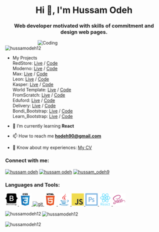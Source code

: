 <h1 align="center">Hi 👋, I'm Hussam Odeh</h1>
<h3 align="center">Web developer motivated with skills of commitment and design web pages.</h3>
<img align="right" alt="Coding" width="400" src="https://media.giphy.com/media/qgQUggAC3Pfv687qPC/giphy.gif">

<p align="left"> <img src="https://komarev.com/ghpvc/?username=hussamodeh12&label=Profile%20views&color=0e75b6&style=flat" alt="hussamodeh12" /> </p>

- My Projects <br> RedStore: [Live](https://hussamodeh12.github.io/RedStore/) / [Code](https://github.com/HussamOdeh12/RedStore) <br> Moderno: [Live](https://hussamodeh12.github.io/Moderno/) / [Code](https://github.com/HussamOdeh12/Moderno) <br> Max: [Live](https://hussamodeh12.github.io/Max/) / [Code](https://github.com/HussamOdeh12/Max) <br> Leon: [Live](https://hussamodeh12.github.io/Leon_Template/) / [Code](https://github.com/HussamOdeh12/Leon_Template) <br> Kasper: [Live](https://hussamodeh12.github.io/Kasper_Template/) / [Code](https://github.com/HussamOdeh12/Kasper_Template) <br> World Template: [Live](https://hussamodeh12.github.io/World_Template/) / [Code](https://github.com/HussamOdeh12/World_Template) <br> FromScratch: [Live](https://hussamodeh12.github.io/FromScratch/) / [Code](https://github.com/HussamOdeh12/FromScratch) <br> Eduford: [Live](https://hussamodeh12.github.io/Eduford/) / [Code](https://github.com/HussamOdeh12/Eduford) <br> Delivery: [Live](https://hussamodeh12.github.io/Delivery/) / [Code](https://github.com/HussamOdeh12/Delivery) <br> Bondi_Bootstrap: [Live](https://hussamodeh12.github.io/Bootstrap5_Bondi/) / [Code](https://github.com/HussamOdeh12/Bootstrap5_Bondi) <br> Learn_Bootstrap: [Live](https://hussamodeh12.github.io/Learn_Bootstrap/) / [Code](https://github.com/HussamOdeh12/Learn_Bootstrap)

- 🌱 I’m currently learning **React**

- 📫 How to reach me **hodeh90@gmail.com**

- 📄 Know about my experiences: [My CV](https://www.canva.com/design/DAFToszxb9Q/mrXBVPjLucVAg57SvwvbcA/view?utm_content=DAFToszxb9Q&utm_campaign=designshare&utm_medium=link&utm_source=publishsharelink)

<h3 align="left">Connect with me:</h3>
<p align="left">
<a href="https://linkedin.com/in/hussam odeh" target="blank"><img align="center" src="https://raw.githubusercontent.com/rahuldkjain/github-profile-readme-generator/master/src/images/icons/Social/linked-in-alt.svg" alt="hussam odeh" height="30" width="40" /></a>
<a href="https://fb.com/hussam odeh" target="blank"><img align="center" src="https://raw.githubusercontent.com/rahuldkjain/github-profile-readme-generator/master/src/images/icons/Social/facebook.svg" alt="hussam odeh" height="30" width="40" /></a>
<a href="https://instagram.com/hussam_odeh9" target="blank"><img align="center" src="https://raw.githubusercontent.com/rahuldkjain/github-profile-readme-generator/master/src/images/icons/Social/instagram.svg" alt="hussam_odeh9" height="30" width="40" /></a>
</p>

<h3 align="left">Languages and Tools:</h3>
<p align="left"> <a href="https://getbootstrap.com" target="_blank" rel="noreferrer"> <img src="https://raw.githubusercontent.com/devicons/devicon/master/icons/bootstrap/bootstrap-plain-wordmark.svg" alt="bootstrap" width="40" height="40"/> </a> <a href="https://www.w3schools.com/css/" target="_blank" rel="noreferrer"> <img src="https://raw.githubusercontent.com/devicons/devicon/master/icons/css3/css3-original-wordmark.svg" alt="css3" width="40" height="40"/> </a> <a href="https://git-scm.com/" target="_blank" rel="noreferrer"> <img src="https://www.vectorlogo.zone/logos/git-scm/git-scm-icon.svg" alt="git" width="40" height="40"/> </a> <a href="https://www.w3.org/html/" target="_blank" rel="noreferrer"> <img src="https://raw.githubusercontent.com/devicons/devicon/master/icons/html5/html5-original-wordmark.svg" alt="html5" width="40" height="40"/> </a> <a href="https://www.java.com" target="_blank" rel="noreferrer"> <img src="https://raw.githubusercontent.com/devicons/devicon/master/icons/java/java-original.svg" alt="java" width="40" height="40"/> </a> <a href="https://developer.mozilla.org/en-US/docs/Web/JavaScript" target="_blank" rel="noreferrer"> <img src="https://raw.githubusercontent.com/devicons/devicon/master/icons/javascript/javascript-original.svg" alt="javascript" width="40" height="40"/> </a> <a href="https://www.photoshop.com/en" target="_blank" rel="noreferrer"> <img src="https://raw.githubusercontent.com/devicons/devicon/master/icons/photoshop/photoshop-line.svg" alt="photoshop" width="40" height="40"/> </a> <a href="https://reactjs.org/" target="_blank" rel="noreferrer"> <img src="https://raw.githubusercontent.com/devicons/devicon/master/icons/react/react-original-wordmark.svg" alt="react" width="40" height="40"/> </a> <a href="https://sass-lang.com" target="_blank" rel="noreferrer"> <img src="https://raw.githubusercontent.com/devicons/devicon/master/icons/sass/sass-original.svg" alt="sass" width="40" height="40"/> </a> </p>

<p><img align="left" src="https://github-readme-stats.vercel.app/api/top-langs?username=hussamodeh12&show_icons=true&locale=en&layout=compact" alt="hussamodeh12" /></p>

<p>&nbsp;<img align="center" src="https://github-readme-stats.vercel.app/api?username=hussamodeh12&show_icons=true&locale=en" alt="hussamodeh12" /></p>

<p><img align="center" src="https://github-readme-streak-stats.herokuapp.com/?user=hussamodeh12&" alt="hussamodeh12" /></p>
